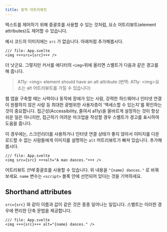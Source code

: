 ```yaml
---
title: 동적 어트리뷰트
---
```


텍스트를 제어하기 위해 중괄호를 사용할 수 있는 것처럼, 요소 어트리뷰트(element attributes)도 제어할 수 있습니다.

예시 코드의 이미지에는 `src` 가 없습니다. 아래처럼 추가해봅시다.

```svelte
/// file: App.svelte
<img +++src={src}+++ />
```

더 낫군요. 그렇지만 커서를 에디터의 `<img>`위에 올리면 스벨트가 다음과 같은 경고를 해 줍니다.

> A11y: &lt;img&gt; element should have an alt attribute (번역: A11y: &lt;img&gt;요소는 alt 어트리뷰트를 가질 수 있습니다)

웹 앱을 구축할 때는 시력이나 동작에 장애가 있는 사람, 강력한 하드웨어나 인터넷 연결이 원활하지 않은 사람 등 최대한 광범위한 사용자층이 '액세스할 수 있는지'를 확인하는 것이 중요합니다. 접근성(Accessibility, 줄여서 a11y)을 올바르게 설정하는 것이 항상 쉬운 일은 아니지만, 접근하기 어려운 마크업을 작성할 경우 스벨트가 경고를 표시하여 도움을 줍니다.

이 경우에는, 스크린리더를 사용하거나 인터넷 연결 상태가 좋지 않아서 이미지를 다운로드할 수 없는 사람들에게 이미지를 설명하는 `alt` 어트리뷰트가 빠져 있습니다. 추가해 봅시다.

```svelte
/// file: App.svelte
<img src={src} +++alt="A man dances."+++ />
```

어트리뷰트 _안에_ 중괄호를 사용할 수 있습니다. 위 내용을 `"{name} dances."` 로 바꿔보세요. `name` 변수는 `<script>` 블록 안에 선언되어 있다는 것을 기억하세요.

## Shorthand attributes

`src={src}` 와 같이 이름과 값이 같은 것은 종종 일어나는 일입니다. 스벨트는 이러한 경우에 편리한 단축 문법을 제공합니다.

```svelte
/// file: App.svelte
<img +++{src}+++ alt="{name} dances." />
```

